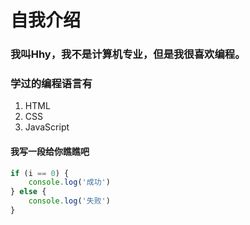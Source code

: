 # 自我介绍
### 我叫Hhy，我不是计算机专业，但是我很喜欢编程。

### 学过的编程语言有 
1. HTML 
2. CSS 
3. JavaScript

#### 我写一段给你瞧瞧吧
```javascript
if (i == 0) {
    console.log('成功')
} else {
    console.log('失败')
}
```
